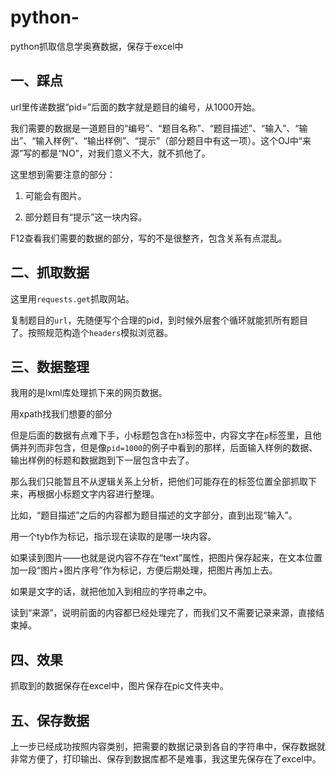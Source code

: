 # python-
python抓取信息学奥赛数据，保存于excel中
## 一、踩点

url里传递数据“pid=”后面的数字就是题目的编号，从1000开始。

我们需要的数据是一道题目的“编号”、“题目名称”、“题目描述”、“输入”、“输出”、“输入样例”、“输出样例”、“提示”（部分题目中有这一项）。这个OJ中“来源”写的都是“NO”，对我们意义不大，就不抓他了。

这里想到需要注意的部分：

1. 可能会有图片。

2. 部分题目有“提示”这一块内容。

F12查看我们需要的数据的部分，写的不是很整齐，包含关系有点混乱。


## 二、抓取数据

这里用```requests.get```抓取网站。

复制题目的```url```，先随便写个合理的pid，到时候外层套个循环就能抓所有题目了。按照规范构造个```headers```模拟浏览器。


## 三、数据整理

我用的是lxml库处理抓下来的网页数据。

用xpath找我们想要的部分

但是后面的数据有点难下手，小标题包含在```h3```标签中，内容文字在```p```标签里，且他俩并列而非包含，但是像```pid=1000```的例子中看到的那样，后面输入样例的数据、输出样例的标题和数据跑到下一层包含中去了。

那么我们只能暂且不从逻辑关系上分析，把他们可能存在的标签位置全部抓取下来，再根据小标题文字内容进行整理。

比如，“题目描述”之后的内容都为题目描述的文字部分，直到出现“输入”。
  
用一个tyb作为标记，指示现在读取的是哪一块内容。

如果读到图片——也就是说内容不存在“text”属性，把图片保存起来，在文本位置加一段“图片+图片序号”作为标记，方便后期处理，把图片再加上去。

如果是文字的话，就把他加入到相应的字符串之中。

读到“来源”，说明前面的内容都已经处理完了，而我们又不需要记录来源，直接结束掉。

## 四、效果

抓取到的数据保存在excel中，图片保存在pic文件夹中。

## 五、保存数据

上一步已经成功按照内容类别，把需要的数据记录到各自的字符串中，保存数据就非常方便了，打印输出、保存到数据库都不是难事，我这里先保存在了excel中。
